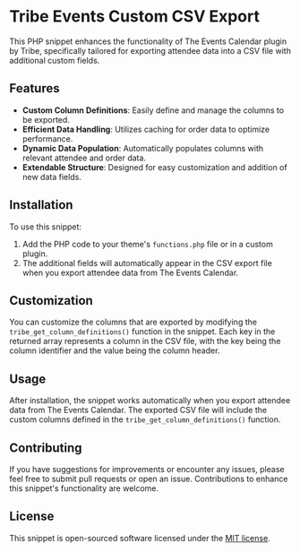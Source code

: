 # Tribe Events Custom CSV Export

This PHP snippet enhances the functionality of The Events Calendar plugin by Tribe, specifically tailored for exporting attendee data into a CSV file with additional custom fields.

## Features

- **Custom Column Definitions**: Easily define and manage the columns to be exported.
- **Efficient Data Handling**: Utilizes caching for order data to optimize performance.
- **Dynamic Data Population**: Automatically populates columns with relevant attendee and order data.
- **Extendable Structure**: Designed for easy customization and addition of new data fields.

## Installation

To use this snippet:

1. Add the PHP code to your theme's `functions.php` file or in a custom plugin.
2. The additional fields will automatically appear in the CSV export file when you export attendee data from The Events Calendar.

## Customization

You can customize the columns that are exported by modifying the `tribe_get_column_definitions()` function in the snippet. Each key in the returned array represents a column in the CSV file, with the key being the column identifier and the value being the column header.

## Usage

After installation, the snippet works automatically when you export attendee data from The Events Calendar. The exported CSV file will include the custom columns defined in the `tribe_get_column_definitions()` function.

## Contributing

If you have suggestions for improvements or encounter any issues, please feel free to submit pull requests or open an issue. Contributions to enhance this snippet's functionality are welcome.

## License

This snippet is open-sourced software licensed under the [MIT license](https://opensource.org/licenses/MIT).
